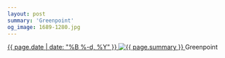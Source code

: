 ```yaml
---
layout: post
summary: 'Greenpoint'
og_image: 1689-1280.jpg
---
```


<p>
 <time>
  <a href="/1689">
   {{ page.date | date: "%B %-d, %Y" }}
  </a>
 </time>
 <a href="/1689">
  <img alt="{{ page.summary }}" data-taken="10/23/2022" sizes="(min-width: 700px) 50vw, calc(100vw - 2rem)" src="{{ site.assets_url }}/1689-640.jpg" srcset="{{ site.assets_url }}/1689-320.jpg 320w, {{ site.assets_url }}/1689-640.jpg 640w, {{ site.assets_url }}/1689-960.jpg 960w, {{ site.assets_url }}/1689-1280.jpg 1280w"/>
 </a>
 <span>
  Greenpoint
 </span>
</p>

